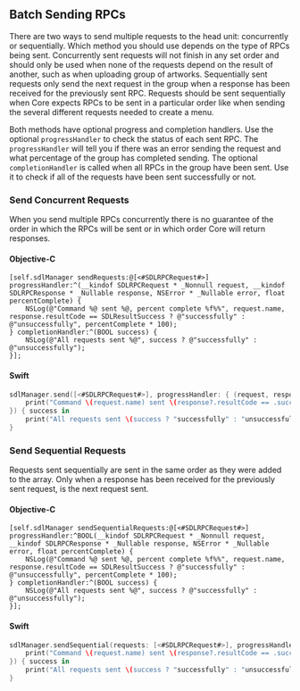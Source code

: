 ## Batch Sending RPCs
There are two ways to send multiple requests to the head unit: concurrently or sequentially. Which method you should use depends on the type of RPCs being sent. Concurrently sent requests will not finish in any set order and should only be used when none of the requests depend on the result of another, such as when uploading group of artworks. Sequentially sent requests only send the next request in the group when a response has been received for the previously sent RPC. Requests should be sent sequentially when Core expects RPCs to be sent in a particular order like when sending the several different requests needed to create a menu.

Both methods have optional progress and completion handlers. Use the optional `progressHandler` to check the status of each sent RPC. The `progressHandler` will tell you if there was an error sending the request and what percentage of the group has completed sending. The optional `completionHandler` is called when all RPCs in the group have been sent. Use it to check if all of the requests have been sent successfully or not.

### Send Concurrent Requests
When you send multiple RPCs concurrently there is no guarantee of the order in which the RPCs will be sent or in which order Core will return responses.

#### Objective-C
```objc
[self.sdlManager sendRequests:@[<#SDLRPCRequest#>] progressHandler:^(__kindof SDLRPCRequest * _Nonnull request, __kindof SDLRPCResponse * _Nullable response, NSError * _Nullable error, float percentComplete) {
    NSLog(@"Command %@ sent %@, percent complete %f%%", request.name, response.resultCode == SDLResultSuccess ? @"successfully" : @"unsuccessfully", percentComplete * 100);
} completionHandler:^(BOOL success) {
    NSLog(@"All requests sent %@", success ? @"successfully" : @"unsuccessfully");
}];
```

#### Swift
```swift
sdlManager.send([<#SDLRPCRequest#>], progressHandler: { (request, response, error, percentComplete) in
    print("Command \(request.name) sent \(response?.resultCode == .success ? "successfully" : "unsuccessfully"), percent complete \(percentComplete * 100)")
}) { success in
    print("All requests sent \(success ? "successfully" : "unsuccessfully")")
}
```

### Send Sequential Requests
Requests sent sequentially are sent in the same order as they were added to the array. Only when a response has been received for the previously sent request, is the next request sent.

#### Objective-C
```objc
[self.sdlManager sendSequentialRequests:@[<#SDLRPCRequest#>] progressHandler:^BOOL(__kindof SDLRPCRequest * _Nonnull request, __kindof SDLRPCResponse * _Nullable response, NSError * _Nullable error, float percentComplete) {
    NSLog(@"Command %@ sent %@, percent complete %f%%", request.name, response.resultCode == SDLResultSuccess ? @"successfully" : @"unsuccessfully", percentComplete * 100);
} completionHandler:^(BOOL success) {
    NSLog(@"All requests sent %@", success ? @"successfully" : @"unsuccessfully");
}];
```

#### Swift
```swift
sdlManager.sendSequential(requests: [<#SDLRPCRequest#>], progressHandler: { (request, response, error, percentageCompleted) -> Bool in
    print("Command \(request.name) sent \(response?.resultCode == .success ? "successfully" : "unsuccessfully"), percent complete \(percentComplete * 100)")
}) { success in
    print("All requests sent \(success ? "successfully" : "unsuccessfully")")
}
```
